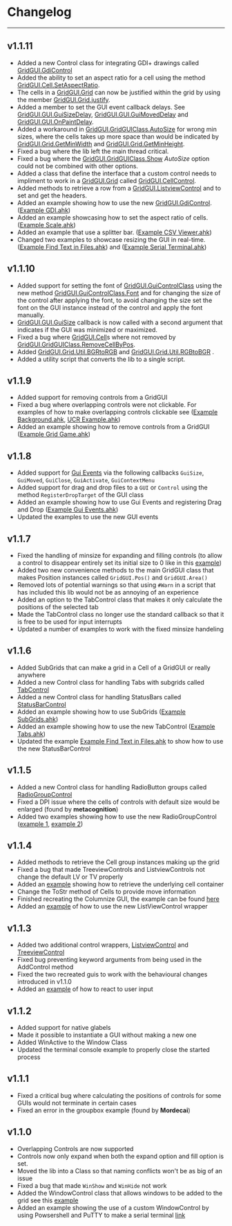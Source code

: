 # Changelog

---
## v1.1.11
* Added a new Control class for integrating GDI+ drawings called [GridGUI.GdiControl](https://github.com/CapnOdin/GridGUI/blob/master/GridGUI-lib/Controls/GdiControl.ahk)
* Added the ability to set an aspect ratio for a cell using the method [GridGUI.Cell.SetAspectRatio](Classes/Cell.md#setaspectratio).
* The cells in a [GridGUI.Grid](Classes/Grid.md) can now be justified within the grid by using the member [GridGUI.Grid.justify](Classes/Grid.md#justify).
* Added a member to set the GUI event callback delays. See [GridGUI.GUI.GuiSizeDelay](Classes/GUI.md#guisizedelay), [GridGUI.GUI.GuiMovedDelay](Classes/GUI.md#guimoveddelay) and [GridGUI.GUI.OnPaintDelay](Classes/GUI.md#onpaintdelay).
* Added a workaround in [GridGUI.GridGUIClass.AutoSize](Classes/GridGUIClass.md#autosize) for wrong min sizes, where the cells takes up more space than would be indicated by [GridGUI.Grid.GetMinWidth](Classes/Grid.md#getminwidth) and [GridGUI.Grid.GetMinHeight](Classes/Grid.md#getminheight).
* Fixed a bug where the lib left the main thread critical.
* Fixed a bug where the [GridGUI.GridGUIClass.Show](Classes/GridGUIClass.md#show) *AutoSize* option could not be combined with other options.
* Added a class that define the interface that a custom control needs to impliment to work in a [GridGUI.Grid](Classes/Grid.md) called [GridGUI.CellControl](Classes/CellControl.md).
* Added methods to retrieve a row from a [GridGUI.ListviewControl](Classes/ListviewControl.md) and to set and get the headers.
* Added an example showing how to use the new [GridGUI.GdiControl](Classes/GdiControl.md). ([Example GDI.ahk](https://github.com/CapnOdin/GridGUI/blob/master/Examples/Example%20GDI.ahk))
* Added an example showcasing how to set the aspect ratio of cells. ([Example Scale.ahk](https://github.com/CapnOdin/GridGUI/blob/master/Examples/Example%20Scale.ahk))
* Added an example that use a splitter bar. ([Example CSV Viewer.ahk](https://github.com/CapnOdin/GridGUI/blob/master/Examples/Example%20CSV%20Viewer.ahk))
* Changed two examples to showcase resizing the GUI in real-time. ([Example Find Text in Files.ahk](https://github.com/CapnOdin/GridGUI/blob/master/Examples/Example%20Find%20Text%20in%20Files.ahk)) and ([Example Serial Terminal.ahk](https://github.com/CapnOdin/GridGUI/blob/master/Examples/Example%20Serial%20Terminal.ahk))

## v1.1.10
* Added support for setting the font of [GridGUI.GuiControlClass](Classes/GuiControlClass.md) using the new method [GridGUI.GuiControlClass.Font](Classes/GuiControlClass.md#font) and for changing the size of the control after applying the font, to avoid changing the size set the font on the GUI instance instead of the control and apply the font manually.
* [GridGUI.GUI.GuiSize](Classes/GUI.md#guisize) callback is now called with a second argument that indicates if the GUI was minimized or maximized.
* Fixed a bug where [GridGUI.Cell](Classes/Cell.md)s where not removed by [GridGUI.GridGUIClass.RemoveCellByPos](Classes/GridGUIClass.md#removecellbypos).
* Added [GridGUI.Grid.Util.BGRtoRGB](Classes/Util.md#bgrtorgb) and [GridGUI.Grid.Util.RGBtoBGR](Classes/Util.md#rgbtobgr) .
* Added a utility script that converts the lib to a single script.

## v1.1.9
* Added support for removing controls from a GridGUI
* Fixed a bug where overlapping controls were not clickable. For examples of how to make overlapping controls clickable see ([Example Background.ahk](https://github.com/CapnOdin/GridGUI/blob/master/Examples/Example%20Background.ahk), [UCR Example.ahk](https://github.com/CapnOdin/GridGUI/blob/master/Examples/Recreating%20GUIs/evilC%20-%20UCR/UCR%20Example.ahk))
* Added an example showing how to remove controls from a GridGUI ([Example Grid Game.ahk](https://github.com/CapnOdin/GridGUI/blob/master/Examples/Example%20Grid%20Game.ahk))

## v1.1.8
* Added support for [Gui Events](https://www.autohotkey.com/docs/commands/Gui.htm#Labels) via the following callbacks `GuiSize`, `GuiMoved`, `GuiClose`, `GuiActivate`, `GuiContextMenu`
* Added support for drag and drop files to a `GUI` or `Control` using the method `RegisterDropTarget` of the GUI class
* Added an example showing how to use Gui Events and registering Drag and Drop ([Example Gui Events.ahk](https://github.com/CapnOdin/GridGUI/blob/master/Examples/Example%20Gui%20Events.ahk))
* Updated the examples to use the new GUI events

## v1.1.7
* Fixed the handling of minsize for expanding and filling controls (to allow a control to disappear entirely set its initial size to 0 like in this [example](https://github.com/CapnOdin/GridGUI/blob/master/Examples/Example%20Expansion%20Battle%201.ahk))
* Added two new convenience methods to the main GridGUI class that makes Position instances called `GridGUI.Pos()` and `GridGUI.Area()`
* Removed lots of potential warnings so that using `#Warn` in a script that has included this lib would not be as annoying of an experience
* Added an option to the TabControl class that makes it only calculate the positions of the selected tab
* Made the TabControl class no longer use the standard callback so that it is free to be used for input interrupts
* Updated a number of examples to work with the fixed minsize handeling

## v1.1.6
* Added SubGrids that can make a grid in a Cell of a GridGUI or really anywhere
* Added a new Control class for handling Tabs with subgrids called [TabControl](https://github.com/CapnOdin/GridGUI/blob/7af303174d89451b24a23a1c0ad7cfda43b54103/GridGUI-lib/Controls.ahk#L291)
* Added a new Control class for handling StatusBars called [StatusBarControl](https://github.com/CapnOdin/GridGUI/blob/7af303174d89451b24a23a1c0ad7cfda43b54103/GridGUI-lib/Controls.ahk#L245)
* Added an example showing how to use SubGrids ([Example SubGrids.ahk](https://github.com/CapnOdin/GridGUI/blob/master/Examples/Example%20SubGrids.ahk))
* Added an example showing how to use the new TabControl ([Example Tabs.ahk](https://github.com/CapnOdin/GridGUI/blob/master/Examples/Example%20Tabs.ahk))
* Updated the example [Example Find Text in Files.ahk](https://github.com/CapnOdin/GridGUI/blob/master/Examples/Example%20Find%20Text%20in%20Files.ahk) to show how to use the new StatusBarControl

## v1.1.5
* Added a new Control class for handling RadioButton groups called [RadioGroupControl](https://github.com/CapnOdin/GridGUI/blob/582326c40ca276ba1c432b47e9274694b9c219a3/GridGUI-lib/Controls.ahk#L206)
* Fixed a DPI issue where the cells of controls with default size would be enlarged (found by **metacognition**)
* Added two examples showing how to use the new RadioGroupControl ([example 1](https://github.com/CapnOdin/GridGUI/blob/master/Examples/Example%20RadioGroups.ahk), [example 2](https://github.com/CapnOdin/GridGUI/blob/master/Examples/Example%20RadioGroups%202.ahk))

## v1.1.4
* Added methods to retrieve the Cell group instances making up the grid
* Fixed a bug that made TreeviewControls and ListviewControls not change the default LV or TV properly
* Added an [example](https://github.com/CapnOdin/GridGUI/blob/master/Examples/Example%20CellGroups.ahk) showing how to retrieve the underlying cell container
* Change the ToStr method of Cells to provide move information
* Finished recreating the Columnize GUI, the example can be found [here](https://github.com/CapnOdin/GridGUI/blob/master/Examples/Recreating%20GUIs/tidbit%20-%20Columnize/Columnize.ahk)
* Added an [example](https://github.com/CapnOdin/GridGUI/blob/master/Examples/Example%20Find%20Text%20in%20Files.ahk) of how to use the new ListViewControl wrapper

## v1.1.3
* Added two additional control wrappers, [ListviewControl](https://github.com/CapnOdin/GridGUI/blob/b0b4f1174da2f2f124dff9a495a84913fdd6bd07/GridGUI-lib/Controls.ahk#L10) and [TreeviewControl](https://github.com/CapnOdin/GridGUI/blob/b0b4f1174da2f2f124dff9a495a84913fdd6bd07/GridGUI-lib/Controls.ahk#L206)
* Fixed bug preventing keyword arguments from being used in the AddControl method
* Fixed the two recreated guis to work with the behavioural changes introduced in v1.1.0
* Added an [example](https://github.com/CapnOdin/GridGUI/blob/master/Examples/Example%20User%20Input.ahk) of how to react to user input 

## v1.1.2
* Added support for native glabels
* Made it possible to instantiate a GUI without making a new one
* Added WinActive to the Window Class
* Updated the terminal console example to properly close the started process

## v1.1.1
* Fixed a critical bug where calculating the positions of controls for some GUIs would not terminate in certain cases
* Fixed an error in the groupbox example (found by **Mordecai**)

## v1.1.0
* Overlapping Controls are now supported 
* Controls now only expand when both the expand option and fill option is set.
* Moved the lib into a Class so that naming conflicts won't be as big of an issue
* Fixed a bug that made `WinShow` and `WinHide` not work
* Added the WindowControl class that allows windows to be added to the grid see this [example](https://github.com/CapnOdin/GridGUI/blob/master/Examples/Example%20Window%20Grid.ahk)
* Added an example showing the use of a custom WindowControl by using Powsershell and PuTTY to make a serial terminal [link](https://github.com/CapnOdin/GridGUI/blob/master/Examples/Example%20Serial%20Terminal.ahk)
